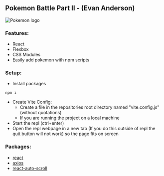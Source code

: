 ## Pokemon Battle Part II - (Evan Anderson)

![Pokemon logo](https://upload.wikimedia.org/wikipedia/commons/thumb/9/98/International_Pok%C3%A9mon_logo.svg/640px-International_Pok%C3%A9mon_logo.svg.png)

### Features:
- React
- Flexbox
- CSS Modules
- Easily add pokemon with npm scripts

### Setup:
- Install packages
```
npm i
```
- Create Vite Config:
  - Create a file in the repositories root directory named "vite.config.js" (without quotations)
  - If you are running the project on a local machine
- Start the repl (ctrl+enter)
- Open the repl webpage in a new tab (If you do this outside of repl the quit button will not work) so the page fits on screen

### Packages:
- [react](https://reactjs.org/)
- [axios](https://www.npmjs.com/package/axios)
- [react-auto-scroll](https://github.com/brianmcallister/react-auto-scroll)